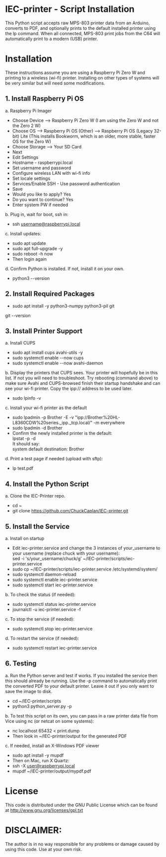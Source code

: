 # IEC-printer - Script Installation

This Python script accepts raw MPS-803 printer data from an Arduino, converts to PDF, and optionally prints to the default installed printer using the lp command. When all connected, MPS-803 print jobs from the C64 will automatically print to a modern (USB) printer.

# Installation

These instructions assume you are using a Raspberry Pi Zero W and printing to a wireless (wi-fi) printer. Installing on other types of systems will be very similar but will need some modifications.

## 1. Install Raspberry Pi OS

a. Raspberry Pi Imager
- Choose Device --> Raspberry Pi Zero W (I am using the Zero W and not the Zero 2 W)
- Choose OS --> Raspberry Pi OS (Other) --> Raspberry Pi OS (Legacy 32-bit) Lite (This installs Bookworm, which is an older, more stable, faster OS for the Zero W)
- Choose Storage --> Your SD Card
- Next
- Edit Settings
- Hostname - raspberrypi.local
- Set username and password
- Configure wireless LAN with wi-fi info
- Set locale settings
- Services/Enable SSH - Use password authentication
- Save
- Would you like to apply? Yes
- Do you want to continue? Yes
- Enter system PW if needed

b. Plug in, wait for boot, ssh in:
- ssh username@raspberrypi.local

c. Install updates:
- sudo apt update
- sudo apt full-upgrade -y
- sudo reboot -h now
- Then login again

d. Confirm Python is installed. If not, install it on your own.
- python3 --version

## 2. Install Required Packages
- sudo apt install -y python3-numpy python3-pil git

git --version

## 3. Install Printer Support
a. Install CUPS
- sudo apt install cups avahi-utils -y
- sudo systemctl enable --now cups
- sudo systemctl enable --now avahi-daemon

b. Display the printers that CUPS sees. Your printer will hopefully be in this list. If not you will need to troubleshoot. Try rebooting (command above) to make sure  Avahi and CUPS-browsed finish their startup handshake and can see your wi-fi printer. Copy the ipp:// address to be used later.
- sudo lpinfo -v

c. Install your wi-fi printer as the default
- sudo lpadmin -p Brother -E -v "ipp://Brother%20HL-L8360CDW%20series._ipp._tcp.local/" -m everywhere
- sudo lpadmin -d Brother
- Confirm the newly installed printer is the default:\
lpstat -p -d\
It should say:\
system default destination: Brother

d. Print a test page if needed (upload with sftp):
- lp test.pdf

## 4. Install the Python Script
a. Clone the IEC-Printer repo.
- cd ~    
- git clone https://github.com/ChuckCaplan/IEC-printer.git

## 5. Install the Service

a. Install on startup
- Edit iec-printer.service and change the 3 instances of your_username to your username (replace chuck with your username):\
sed -i 's/your_username/chuck/g' ~/IEC-printer/scripts/iec-printer.service
- sudo cp ~/IEC-printer/scripts/iec-printer.service /etc/systemd/system/
- sudo systemctl daemon-reload
- sudo systemctl enable iec-printer.service
- sudo systemctl start iec-printer.service

b. To check the status (if needed):
- sudo systemctl status iec-printer.service
- journalctl -u iec-printer.service -f

c. To stop the service (if needed):
- sudo systemctl stop iec-printer.service

d. To restart the service (if needed):
- sudo systemctl restart iec-printer.service

## 6. Testing

a. Run the Python server and test if works. If you installed the service then this should already be running. Use the -p command to automatically print the converted PDF to your default printer. Leave it out if you only want to save the image to disk.
- cd ~/IEC-printer/scripts
- python3 python_server.py -p

b. To test this script on its own, you can pass in a raw printer data file from Vice using nc (or netcat on some systems):

- nc localhost 65432 < print.dump
- Then look in ~/IEC-printer/output for the generated PDF

c. If needed, install an X-Windows PDF viewer
- sudo apt install -y mupdf
- Then on Mac, run X Quartz:
- ssh -X user@raspberrypi.local
- mupdf ~/IEC-printer/output/mypdf.pdf

# License

This code is distributed under the GNU Public License
which can be found at http://www.gnu.org/licenses/gpl.txt

# DISCLAIMER:
The author is in no way responsible for any problems or damage caused by using this code. Use at your own risk.